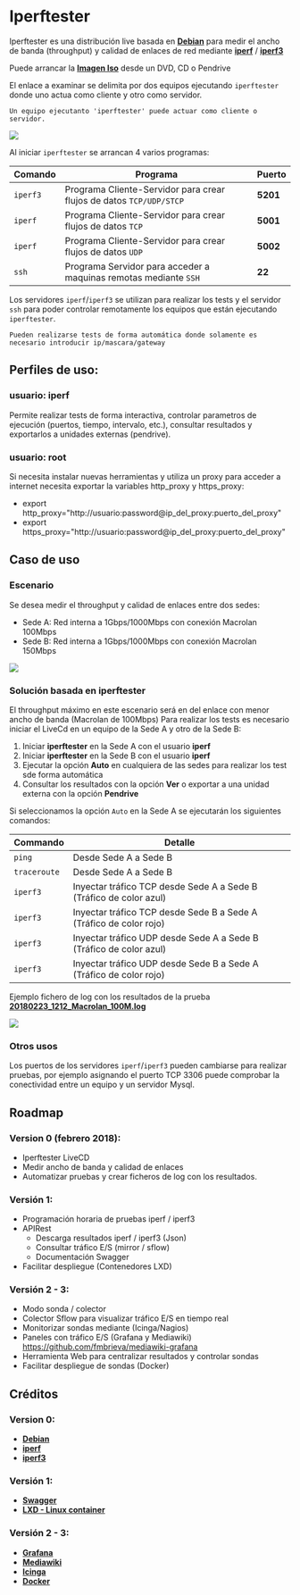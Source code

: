 # Iperftester

Iperftester es una distribución live basada en [**Debian**](https://www.debian.org/) para medir el ancho de banda (throughput) y calidad de enlaces de red mediante [**iperf**](https://sourceforge.net/projects/iperf2/) / [**iperf3**](https://github.com/esnet/iperf#iperf3--a-tcp-udp-and-sctp-network-bandwidth-measurement-tool) 

Puede arrancar la [**Imagen Iso**](https://www.debian.org/) desde un DVD, CD o Pendrive

El enlace a examinar se delimita por dos equipos ejecutando `iperftester` donde uno actua como cliente y otro como servidor.

```
Un equipo ejecutanto 'iperftester' puede actuar como cliente o servidor.
```

![](https://github.com/fmbrieva/iperftester/blob/master/use_case/iperftester_version_00r04.png?raw=true)

Al iniciar `iperftester` se arrancan 4 varios programas:
 
| Comando | Programa | Puerto |
| --- | --- | ---- |
| `iperf3` | Programa Cliente-Servidor para crear flujos de datos `TCP/UDP/STCP` | **5201** |
| `iperf` | Programa Cliente-Servidor para crear flujos de datos  `TCP` | **5001** |
| `iperf` | Programa Cliente-Servidor para crear flujos de datos `UDP` | **5002** |
| `ssh` | Programa Servidor para acceder a maquinas remotas mediante `SSH` | **22** |
 
Los servidores `iperf`/`iperf3` se utilizan para realizar los tests  y el servidor `ssh` para poder controlar remotamente los equipos que están ejecutando `iperftester`.

```
Pueden realizarse tests de forma automática donde solamente es necesario introducir ip/mascara/gateway
```

## Perfiles de uso:

### usuario: iperf

Permite realizar tests de forma interactiva, controlar parametros de ejecución (puertos, tiempo, intervalo, etc.), consultar resultados y exportarlos a unidades externas (pendrive).




### usuario: root     

Si necesita instalar nuevas herramientas y utiliza un proxy para acceder a internet necesita exportar la variables http_proxy y https_proxy:

- export http_proxy="http://usuario:password@ip_del_proxy:puerto_del_proxy"  
- export https_proxy="http://usuario:password@ip_del_proxy:puerto_del_proxy" 

## Caso de uso ##
### Escenario 

Se desea medir el throughput y calidad de enlaces entre dos sedes:

- Sede A: Red interna a 1Gbps/1000Mbps con conexión Macrolan 100Mbps 
- Sede B: Red interna a 1Gbps/1000Mbps con conexión Macrolan 150Mbps  

![](https://github.com/fmbrieva/iperftester/blob/master/use_case/iperftester_macrolan_100M_escenario_00r01.png?raw=true)

### Solución basada en iperftester

El throughput máximo en este escenario será en del enlace con menor ancho de banda (Macrolan de 100Mbps)
Para realizar los tests es necesario iniciar el LiveCd en un equipo de la Sede A y otro de la Sede B:

1. Iniciar **iperftester** en la Sede A con el usuario **iperf** 
2. Iniciar **iperftester** en la Sede B con el usuario **iperf** 
3. Ejecutar la opción **Auto** en cualquiera de las sedes para realizar los test sde forma automática
4. Consultar los resultados con la opción **Ver** o exportar a una unidad externa con la opción **Pendrive**

Si seleccionamos la opción `Auto` en la Sede A se ejecutarán los siguientes comandos:

| Commando | Detalle |
| --- | --- |
| `ping` | Desde Sede A a Sede B |
| `traceroute` | Desde Sede A a Sede B |
| `iperf3` | Inyectar tráfico TCP desde Sede A a Sede B (Tráfico de color azul) |
| `iperf3` | Inyectar tráfico TCP desde Sede B a Sede A  (Tráfico de color rojo) |
| `iperf3` | Inyectar tráfico UDP desde Sede A a Sede B (Tráfico de color azul) |
| `iperf3` | Inyectar tráfico UDP desde Sede B a Sede A  (Tráfico de color rojo) |

     
Ejemplo fichero de log con los resultados de la prueba [**20180223_1212_Macrolan_100M.log**](https://www.debian.org/)

![](https://github.com/fmbrieva/iperftester/blob/master/use_case/iperftester_macrolan_100M_00r01.png?raw=true)

### Otros usos

Los puertos de los servidores `iperf`/`iperf3` pueden cambiarse para realizar pruebas, por ejemplo asignando el puerto TCP 3306 puede comprobar la conectividad entre un equipo y un servidor Mysql.

## Roadmap

### Version 0 (febrero 2018):

- Iperftester LiveCD
- Medir ancho de banda y calidad de enlaces
- Automatizar pruebas y crear ficheros de log con los resultados.

### Versión 1:

- Programación horaria de pruebas iperf / iperf3
- APIRest
   - Descarga resultados iperf / iperf3 (Json)
   - Consultar tráfico E/S (mirror / sflow) 
   - Documentación Swagger
- Facilitar despliegue (Contenedores LXD)

### Versión 2 - 3:
- Modo sonda / colector
- Colector Sflow para visualizar tráfico E/S en tiempo real 
- Monitorizar sondas mediante (Icinga/Nagios)
- Paneles con tráfico E/S (Grafana y Mediawiki) https://github.com/fmbrieva/mediawiki-grafana
- Herramienta Web para centralizar resultados y controlar sondas
- Facilitar despliegue de sondas (Docker)

## Créditos

### Version 0:
- [**Debian**](https://www.debian.org/)
- [**iperf**](https://sourceforge.net/projects/iperf2/)
- [**iperf3**](https://github.com/esnet/iperf#iperf3--a-tcp-udp-and-sctp-network-bandwidth-measurement-tool)

### Versión 1:
- [**Swagger**](https://swagger.io/)
- [**LXD - Linux container**](https://linuxcontainers.org/lxd/)

### Versión 2 - 3:
- [**Grafana**](https://grafana.com/)
- [**Mediawiki**](https://www.mediawiki.org/wiki/MediaWiki)
- [**Icinga**](https://www.icinga.com/)
- [**Docker**](https://www.docker.com/)
